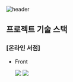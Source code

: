 ![header](https://capsule-render.vercel.app/api?type=soft&color=auto&height=100&section=header&text=BOOKSTORE%20-%20임수경&fontSize=40)

## 프로젝트 기술 스택

### [온라인 서점]

- Front

  <img src="https://img.shields.io/badge/Next.js-000?logo=nextdotjs&logoColor=fff&style=for-the-badge" />
  <img src="https://img.shields.io/badge/tailwindcss-06B6D4?style=for-the-badge&logo=tailwindcss&logoColor=white" />
